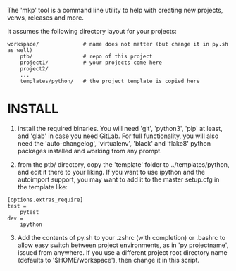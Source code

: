 The 'mkp' tool is a command line utility to help with creating new projects, venvs, releases and more.

It assumes the following directory layout for your projects:

```
workspace/              # name does not matter (but change it in py.sh as well)
    ptb/                # repo of this project
    project1/           # your projects come here
    project2/
    ...
    templates/python/   # the project template is copied here
```

# INSTALL

1. install the required binaries. You will need 'git', 'python3', 'pip' at least,
and 'glab' in case you need GitLab. For full functionality, you will also need
the 'auto-changelog', 'virtualenv', 'black' and 'flake8' python packages installed
and working from any prompt.

2. from the ptb/ directory, copy the 'template' folder to ../templates/python, and
edit it there to your liking. If you want to use ipython and the autoimport support,
you may want to add it to the master setup.cfg in the template like:

```
[options.extras_require]
test = 
    pytest
dev =
    ipython
```

3. Add the contents of py.sh to your .zshrc (with completion) or .bashrc to allow
easy switch between project environments, as in 'py projectname', issued from anywhere.
If you use a different project root directory name (defaults to '$HOME/workspace'), then
change it in this script.